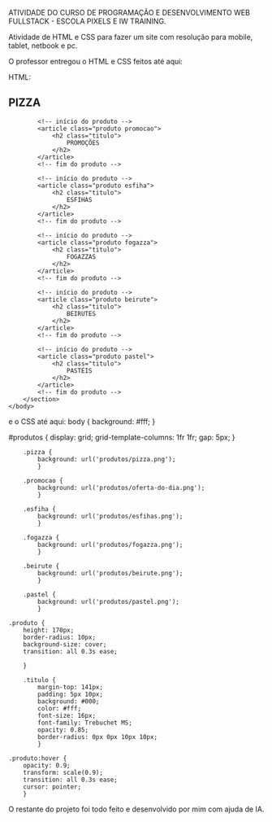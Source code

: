 ATIVIDADE DO CURSO DE PROGRAMAÇÃO E DESENVOLVIMENTO WEB FULLSTACK - ESCOLA PIXELS E IW TRAINING.

Atividade de HTML e CSS para fazer um site com resolução para mobile, tablet, netbook e pc.

O professor entregou o HTML e CSS feitos até aqui:

HTML: 
<!DOCTYPE html>
<html lang="pt-br">
    <head>
        <meta charset="UTF-8">
        <meta name="viewport" content="width=device-width, initial-scale=1.0">
        <title>Lanchonete Ideal</title>
        <link rel="stylesheet" href="style.css">
    </head>
    <body>
        <section id="produtos">
            <!-- início do produto -->
            <article class="produto pizza">
                <h2 class="titulo">
                    PIZZA
                </h2>
            </article>
            <!-- fim do produto -->

            <!-- início do produto -->
            <article class="produto promocao">
                <h2 class="titulo">
                    PROMOÇÕES
                </h2>
            </article>
            <!-- fim do produto -->

            <!-- início do produto -->
            <article class="produto esfiha">
                <h2 class="titulo">
                    ESFIHAS
                </h2>
            </article>
            <!-- fim do produto -->

            <!-- início do produto -->
            <article class="produto fogazza">
                <h2 class="titulo">
                    FOGAZZAS
                </h2>
            </article>
            <!-- fim do produto -->

            <!-- início do produto -->
            <article class="produto beirute">
                <h2 class="titulo">
                    BEIRUTES
                </h2>
            </article>
            <!-- fim do produto -->

            <!-- início do produto -->
            <article class="produto pastel">
                <h2 class="titulo">
                    PASTÉIS
                </h2>
            </article>
            <!-- fim do produto -->
        </section>
    </body>
</html>

e o CSS até aqui:
body {
    background: #fff;
    }

#produtos {
    display: grid;
    grid-template-columns: 1fr 1fr;
    gap: 5px;
    }

    

        .pizza {
            background: url('produtos/pizza.png');
            }

        .promocao {
            background: url('produtos/oferta-do-dia.png');
            }

        .esfiha {
            background: url('produtos/esfihas.png');
            }

        .fogazza {
            background: url('produtos/fogazza.png');
            }

        .beirute {
            background: url('produtos/beirute.png');
            }

        .pastel {
            background: url('produtos/pastel.png');
            }

    .produto {
        height: 170px;
        border-radius: 10px;
        background-size: cover;
        transition: all 0.3s ease;
        
        }

        .titulo {
            margin-top: 141px;
            padding: 5px 10px;
            background: #000;
            color: #fff;
            font-size: 16px;
            font-family: Trebuchet MS;
            opacity: 0.85;
            border-radius: 0px 0px 10px 10px;
            }

    .produto:hover {
        opacity: 0.9;
        transform: scale(0.9);
        transition: all 0.3s ease;
        cursor: pointer;
        }

O restante do projeto foi todo feito e desenvolvido por mim com ajuda de IA.
